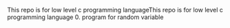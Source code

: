 This repo is for low level c programming languageThis repo is for low level c programming language
0. program for random variable
